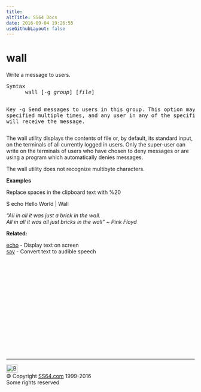 ```yaml
---
title:
altTitle: SS64 Docs
date: 2016-09-04 19:26:55
useGithubLayout: false
---
```

<!-- #BeginLibraryItem "/Library/head_osx.lbi" --><!-- #EndLibraryItem -->
<h1>wall</h1> 
<p>Write a message to users.</p>
<pre>Syntax
      wall [-g <i>group</i>] [<i>file</i>]

Key
   -g      Send messages to users in this group.
           This option may be specified multiple times, and any user in any of the specified groups
           will receive the message.</pre>
<p>The wall utility displays the contents of file or, by default, its standard input, on the terminals of all currently logged in users.
Only the super-user can write on the terminals of users who have chosen to deny messages or are using a program which automatically denies messages.</p>
<p>The wall utility does not recognize multibyte characters.</p>
<p><b>Examples</b></p>
<p>Replace spaces in the clipboard text with <span class="code">%20 </span></p>
<p class="code">$ echo Hello World | Wall</p>
<p class="quote"><i>“All in all it was just a brick in the wall.
<br>
All in all it was all just bricks in the wall” ~ Pink Floyd</i></p>
<p><b>Related:</b></p>
<p><a href="echo.html">echo</a> - Display text on screen<br>
<a href="say.html">say</a> - Convert text to audible speech</p>
<!-- #BeginLibraryItem "/Library/foot_osx.lbi" --><p>
<!-- OSX300 -->
<ins class="adsbygoogle" style="display:inline-block;width:300px;height:250px" data-ad-client="ca-pub-6140977852749469" data-ad-slot="1823340303"></ins>
<script>
(adsbygoogle = window.adsbygoogle || []).push({});
</script></p>
<hr>
<div id="bl" class="footer"><a href="wall.html#"><img src="../images/top.png" width="30" height="22" alt="Back to the Top"></a></div>
<div id="br" class="footer, tagline">© Copyright <a href="../index.html">SS64.com</a> 1999-2016<br>
Some rights reserved</div><!-- #EndLibraryItem -->
